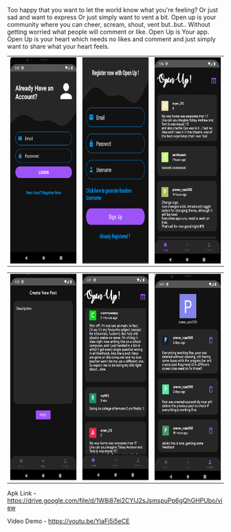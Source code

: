 Too happy that you want to let the world know what you're feeling?
Or just sad and want to express
Or just simply want to vent a bit.
Open up is your community where you can cheer, scream, shout, vent but..but..
Without getting worried what people will comment or like.
Open Up is Your app. Open Up is your heart which needs no likes and comment and just simply want to share what your heart feels.

<table>
  <tr>
    <td><img src="ss/Screenshot from 2022-02-26 17-50-04.png" width=270 height=480></td>
    <td><img src="ss/Screenshot from 2022-02-26 17-51-29.png" width=270 height=480></td>
    <td><img src="ss/Screenshot from 2022-02-26 17-56-00.png" width=270 height=480></td>
  </tr>
 </table>
 
 <table>
  <tr>
    <td><img src="ss/Screenshot from 2022-02-26 17-56-18.png" width=270 height=480></td>
    <td><img src="ss/Screenshot from 2022-02-26 18-01-37.png" width=270 height=480></td>
    <td><img src="ss/Screenshot from 2022-02-26 18-02-49.png" width=270 height=480></td>
  </tr>
 </table>

 Apk Link - https://drive.google.com/file/d/1W8i87ei2CYIJ2sJsmspuPp6gQhGHPUbo/view
 
 Video Demo - https://youtu.be/YiaFj5i5eCE

